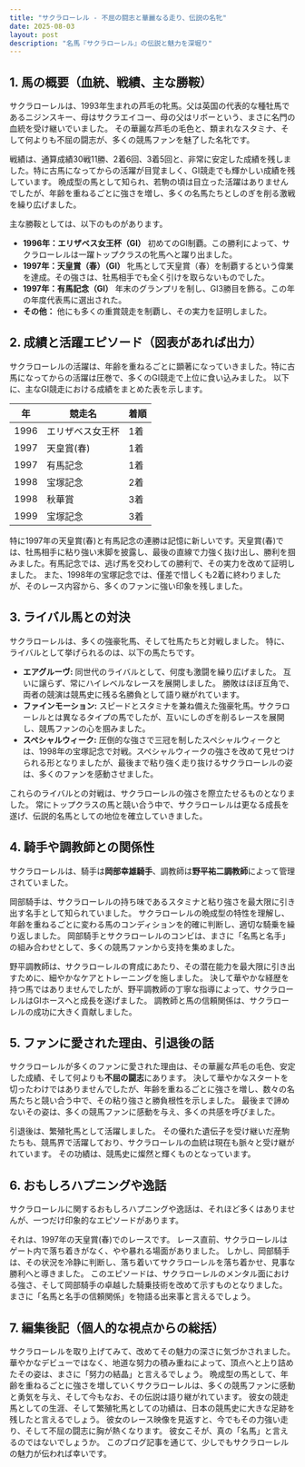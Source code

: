 ```yaml
---
title: "サクラローレル - 不屈の闘志と華麗なる走り、伝説の名牝"
date: 2025-08-03
layout: post
description: "名馬『サクラローレル』の伝説と魅力を深堀り"
---
```


## 1. 馬の概要（血統、戦績、主な勝鞍）

サクラローレルは、1993年生まれの芦毛の牝馬。父は英国の代表的な種牡馬であるニジンスキー、母はサクラエイコー、母の父はリボーという、まさに名門の血統を受け継いでいました。  その華麗な芦毛の毛色と、類まれなスタミナ、そして何よりも不屈の闘志が、多くの競馬ファンを魅了した名牝です。

戦績は、通算成績30戦11勝、2着6回、3着5回と、非常に安定した成績を残しました。特に古馬になってからの活躍が目覚ましく、GI競走でも輝かしい成績を残しています。  晩成型の馬として知られ、若駒の頃は目立った活躍はありませんでしたが、年齢を重ねるごとに強さを増し、多くの名馬たちとしのぎを削る激戦を繰り広げました。

主な勝鞍としては、以下のものがあります。

* **1996年：エリザベス女王杯（GI）**  初めてのGI制覇。この勝利によって、サクラローレルは一躍トップクラスの牝馬へと躍り出ました。
* **1997年：天皇賞（春）（GI）**  牝馬として天皇賞（春）を制覇するという偉業を達成。その強さは、牡馬相手でも全く引けを取らないものでした。
* **1997年：有馬記念（GI）** 年末のグランプリを制し、GI3勝目を飾る。この年の年度代表馬に選出された。
* **その他：**  他にも多くの重賞競走を制覇し、その実力を証明しました。


## 2. 成績と活躍エピソード（図表があれば出力）

サクラローレルの活躍は、年齢を重ねるごとに顕著になっていきました。特に古馬になってからの活躍は圧巻で、多くのGI競走で上位に食い込みました。  以下に、主なGI競走における成績をまとめた表を示します。


| 年 | 競走名       | 着順 |
|---|--------------|-----|
| 1996 | エリザベス女王杯 | 1着 |
| 1997 | 天皇賞(春)   | 1着 |
| 1997 | 有馬記念     | 1着 |
| 1998 | 宝塚記念     | 2着 |
| 1998 | 秋華賞       | 3着 |
| 1999 | 宝塚記念     | 3着 |


特に1997年の天皇賞(春)と有馬記念の連勝は記憶に新しいです。天皇賞(春)では、牡馬相手に粘り強い末脚を披露し、最後の直線で力強く抜け出し、勝利を掴みました。有馬記念では、逃げ馬を交わしての勝利で、その実力を改めて証明しました。  また、1998年の宝塚記念では、僅差で惜しくも2着に終わりましたが、そのレース内容から、多くのファンに強い印象を残しました。


## 3. ライバル馬との対決

サクラローレルは、多くの強豪牝馬、そして牡馬たちと対戦しました。  特に、ライバルとして挙げられるのは、以下の馬たちです。

* **エアグルーヴ:**  同世代のライバルとして、何度も激闘を繰り広げました。  互いに譲らず、常にハイレベルなレースを展開しました。  勝敗はほぼ互角で、両者の競演は競馬史に残る名勝負として語り継がれています。
* **ファインモーション:**  スピードとスタミナを兼ね備えた強豪牝馬。サクラローレルとは異なるタイプの馬でしたが、互いにしのぎを削るレースを展開し、競馬ファンの心を掴みました。
* **スペシャルウィーク:**  圧倒的な強さで三冠を制したスペシャルウィークとは、1998年の宝塚記念で対戦。スペシャルウィークの強さを改めて見せつけられる形となりましたが、最後まで粘り強く走り抜けるサクラローレルの姿は、多くのファンを感動させました。


これらのライバルとの対戦は、サクラローレルの強さを際立たせるものとなりました。  常にトップクラスの馬と競い合う中で、サクラローレルは更なる成長を遂げ、伝説的名馬としての地位を確立していきました。


## 4. 騎手や調教師との関係性

サクラローレルは、騎手は**岡部幸雄騎手**、調教師は**野平祐二調教師**によって管理されていました。

岡部騎手は、サクラローレルの持ち味であるスタミナと粘り強さを最大限に引き出す名手として知られていました。  サクラローレルの晩成型の特性を理解し、年齢を重ねるごとに変わる馬のコンディションを的確に判断し、適切な騎乗を繰り返しました。  岡部騎手とサクラローレルのコンビは、まさに「名馬と名手」の組み合わせとして、多くの競馬ファンから支持を集めました。

野平調教師は、サクラローレルの育成にあたり、その潜在能力を最大限に引き出すために、細やかなケアとトレーニングを施しました。  決して華やかな経歴を持つ馬ではありませんでしたが、野平調教師の丁寧な指導によって、サクラローレルはGIホースへと成長を遂げました。  調教師と馬の信頼関係は、サクラローレルの成功に大きく貢献しました。


## 5. ファンに愛された理由、引退後の話

サクラローレルが多くのファンに愛された理由は、その華麗な芦毛の毛色、安定した成績、そして何よりも**不屈の闘志**にあります。  決して華やかなスタートを切ったわけではありませんでしたが、年齢を重ねるごとに強さを増し、数々の名馬たちと競い合う中で、その粘り強さと勝負根性を示しました。  最後まで諦めないその姿は、多くの競馬ファンに感動を与え、多くの共感を呼びました。

引退後は、繁殖牝馬として活躍しました。  その優れた遺伝子を受け継いだ産駒たちも、競馬界で活躍しており、サクラローレルの血統は現在も脈々と受け継がれています。  その功績は、競馬史に燦然と輝くものとなっています。


## 6. おもしろハプニングや逸話

サクラローレルに関するおもしろハプニングや逸話は、それほど多くはありませんが、一つだけ印象的なエピソードがあります。

それは、1997年の天皇賞(春)でのレースです。  レース直前、サクラローレルはゲート内で落ち着きがなく、やや暴れる場面がありました。  しかし、岡部騎手は、その状況を冷静に判断し、落ち着いてサクラローレルを落ち着かせ、見事な勝利へと導きました。  このエピソードは、サクラローレルのメンタル面における強さ、そして岡部騎手の卓越した騎乗技術を改めて示すものとなりました。  まさに「名馬と名手の信頼関係」を物語る出来事と言えるでしょう。


## 7. 編集後記（個人的な視点からの総括）

サクラローレルを取り上げてみて、改めてその魅力の深さに気づかされました。  華やかなデビューではなく、地道な努力の積み重ねによって、頂点へと上り詰めたその姿は、まさに「努力の結晶」と言えるでしょう。  晩成型の馬として、年齢を重ねるごとに強さを増していくサクラローレルは、多くの競馬ファンに感動と勇気を与え、そして今もなお、その伝説は語り継がれています。  彼女の競走馬としての生涯、そして繁殖牝馬としての功績は、日本の競馬史に大きな足跡を残したと言えるでしょう。  彼女のレース映像を見返すと、今でもその力強い走り、そして不屈の闘志に胸が熱くなります。  彼女こそが、真の「名馬」と言えるのではないでしょうか。  このブログ記事を通じて、少しでもサクラローレルの魅力が伝われば幸いです。
